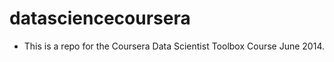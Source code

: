 datasciencecoursera
===================
* This is a repo for the Coursera Data Scientist Toolbox Course June 2014.
